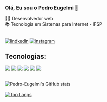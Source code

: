 ### Olá, Eu sou o Pedro Eugelmi 👋
👨‍💻 Desenvolvedor web <br>
📚 Tecnologia em Sistemas para Internet - IFSP <br>
<br>


[![lindkedin](https://img.shields.io/badge/LinkedIn-0077B5?style=for-the-badge&logo=linkedin&logoColor=white)](https://www.linkedin.com/in/pedro-eugelmi-3124a323a/)
[![instagram](https://img.shields.io/badge/Instagram-E4405F?style=for-the-badge&logo=instagram&logoColor=white)](https://www.instagram.com/pedroeugelmi/)
<br>

 ## Tecnologias:


<div>
   <img src="https://img.shields.io/badge/HTML5-E34F26?style=for-the-badge&logo=html5&logoColor=white"/>
  <img src="https://img.shields.io/badge/CSS3-1572B6?style=for-the-badge&logo=css3&logoColor=white"/>
  <img src="https://img.shields.io/badge/JavaScript-323330?style=for-the-badge&logo=javascript&logoColor=F7DF1E">
  <img src=" https://img.shields.io/badge/Php-20232A?style=for-the-badge&logo=react&logoColor=61DAFB">
  <img src="https://img.shields.io/badge/TypeScript-007ACC?style=for-the-badge&logo=typescript&logoColor=white">
  <img src="https://img.shields.io/badge/React-20232A?style=for-the-badge&logo=react&logoColor=61DAFB">  
</div>
<br>


![Pedro-Eugelmi's GitHub stats](https://github-readme-stats.vercel.app/api?username=Pedro-Eugelmi&show_icons=true&theme=dracula) <br><br>
[![Top Langs](https://github-readme-stats.vercel.app/api/top-langs/?username=Pedro-Eugelmi&layout=pie&theme=dracula)](https://github.com/anuraghazra/github-readme-stats)

